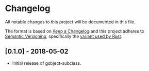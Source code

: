 # Changelog
All notable changes to this project will be documented in this file.

The format is based on [Keep a Changelog](http://keepachangelog.com/en/1.0.0/)
and this project adheres to [Semantic Versioning](http://semver.org/spec/v2.0.0.html),
specifically the [variant used by Rust](http://doc.crates.io/manifest.html#the-version-field).

## [0.1.0] - 2018-05-02

- Initial release of gobject-subclass.

[Unreleased]: https://github.com/sdroege/gobject-subclass/compare/0.1.0...HEAD

